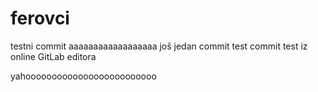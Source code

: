 ﻿# ferovci
testni commit
aaaaaaaaaaaaaaaaaa
još jedan commit test
commit test iz online GitLab editora 

yahooooooooooooooooooooooooo